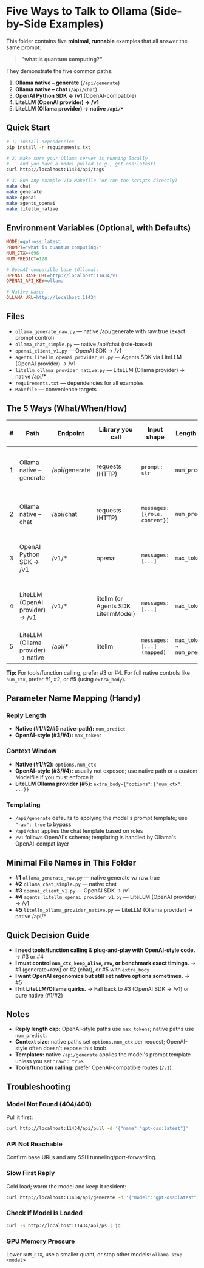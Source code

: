 # Five Ways to Talk to Ollama (Side-by-Side Examples)

This folder contains five **minimal, runnable** examples that all answer the same prompt:
> **"what is quantum computing?"**

They demonstrate the five common paths:

1. **Ollama native – generate** (`/api/generate`)
2. **Ollama native – chat** (`/api/chat`)
3. **OpenAI Python SDK → /v1** (OpenAI-compatible)
4. **LiteLLM (OpenAI provider) → /v1**
5. **LiteLLM (Ollama provider) → native `/api/*`**

## Quick Start

```bash
# 1) Install dependencies
pip install -r requirements.txt

# 2) Make sure your Ollama server is running locally
#    and you have a model pulled (e.g., gpt-oss:latest)
curl http://localhost:11434/api/tags

# 3) Run any example via Makefile (or run the scripts directly)
make chat
make generate
make openai
make agents_openai
make litellm_native
```



## Environment Variables (Optional, with Defaults)

```ini
MODEL=gpt-oss:latest
PROMPT="what is quantum computing?"
NUM_CTX=4096
NUM_PREDICT=128

# OpenAI-compatible base (Ollama):
OPENAI_BASE_URL=http://localhost:11434/v1
OPENAI_API_KEY=ollama

# Native base:
OLLAMA_URL=http://localhost:11434
```

## Files

- `ollama_generate_raw.py` — native /api/generate with raw:true (exact prompt control)
- `ollama_chat_simple.py` — native /api/chat (role-based)
- `openai_client_v1.py` — OpenAI SDK → /v1
- `agents_litellm_openai_provider_v1.py` — Agents SDK via LiteLLM (OpenAI provider) → /v1
- `litellm_ollama_provider_native.py` — LiteLLM (Ollama provider) → native /api/*
- `requirements.txt` — dependencies for all examples
- `Makefile` — convenience targets

## The 5 Ways (What/When/How)

| # | Path | Endpoint | Library you call | Input shape | Length cap | Context size | Tools / Function calling | Best for |
|---|------|----------|-----------------|-------------|------------|--------------|-------------------------|----------|
| 1 | Ollama native – generate | /api/generate | requests (HTTP) | `prompt: str` | `num_predict` | `options.num_ctx` | ❌ native API | Exact prompt control (use raw:true), benchmarks, RAG |
| 2 | Ollama native – chat | /api/chat | requests (HTTP) | `messages: [{role, content}]` | `num_predict` | `options.num_ctx` | ❌ native API | Multi-turn chats with roles, still with native knobs |
| 3 | OpenAI Python SDK → /v1 | /v1/* | openai | `messages: [...]` | `max_tokens` | (not exposed; backend default) | ✅ OpenAI schema | Max compatibility with OpenAI-style apps/agents |
| 4 | LiteLLM (OpenAI provider) → /v1 | /v1/* | litellm (or Agents SDK LitellmModel) | `messages: [...]` | `max_tokens` | (not exposed; backend default) | ✅ OpenAI schema | Using frameworks (Agents, LangChain) that speak OpenAI |
| 5 | LiteLLM (Ollama provider) → native | /api/* | litellm | `messages: [...] (mapped)` | `max_tokens → num_predict` | `via extra_body: {"options":{"num_ctx":...}}` | ⚠️ mixed (provider-specific) | OpenAI-like ergonomics plus native knobs |

**Tip:** For tools/function calling, prefer #3 or #4.
For full native controls like `num_ctx`, prefer #1, #2, or #5 (using `extra_body`).

## Parameter Name Mapping (Handy)

### Reply Length
- **Native (#1/#2/#5 native-path):** `num_predict`
- **OpenAI-style (#3/#4):** `max_tokens`

### Context Window
- **Native (#1/#2):** `options.num_ctx`
- **OpenAI-style (#3/#4):** usually not exposed; use native path or a custom Modelfile if you must enforce it
- **LiteLLM Ollama provider (#5):** `extra_body={"options":{"num_ctx": ...}}`

### Templating
- `/api/generate` defaults to applying the model's prompt template; use `"raw": true` to bypass
- `/api/chat` applies the chat template based on roles
- `/v1` follows OpenAI's schema; templating is handled by Ollama's OpenAI-compat layer

## Minimal File Names in This Folder

- **#1** `ollama_generate_raw.py` — native generate w/ raw:true
- **#2** `ollama_chat_simple.py` — native chat
- **#3** `openai_client_v1.py` — OpenAI SDK → /v1
- **#4** `agents_litellm_openai_provider_v1.py` — LiteLLM (OpenAI provider) → /v1
- **#5** `litellm_ollama_provider_native.py` — LiteLLM (Ollama provider) → native /api/*

## Quick Decision Guide

- **I need tools/function calling & plug-and-play with OpenAI-style code.** → #3 or #4
- **I must control `num_ctx`, `keep_alive`, `raw`, or benchmark exact timings.** → #1 (generate+raw) or #2 (chat), or #5 with `extra_body`
- **I want OpenAI ergonomics but still set native options sometimes.** → #5
- **I hit LiteLLM/Ollama quirks.** → Fall back to #3 (OpenAI SDK → /v1) or pure native (#1/#2)

## Notes

- **Reply length cap:** OpenAI-style paths use `max_tokens`; native paths use `num_predict`.
- **Context size:** native paths set `options.num_ctx` per request; OpenAI-style often doesn't expose this knob.
- **Templates:** native `/api/generate` applies the model's prompt template unless you set `"raw": true`.
- **Tools/function calling:** prefer OpenAI-compatible routes (`/v1`).

## Troubleshooting

### Model Not Found (404/400)
Pull it first:
```bash
curl http://localhost:11434/api/pull -d '{"name":"gpt-oss:latest"}'
```

### API Not Reachable
Confirm base URLs and any SSH tunneling/port-forwarding.

### Slow First Reply
Cold load; warm the model and keep it resident:
```bash
curl http://localhost:11434/api/generate -d '{"model":"gpt-oss:latest","prompt":"","raw":true,"keep_alive":"30m","stream":false}'
```

### Check If Model Is Loaded
```bash
curl -s http://localhost:11434/api/ps | jq
```

### GPU Memory Pressure
Lower `NUM_CTX`, use a smaller quant, or stop other models: `ollama stop <model>`
